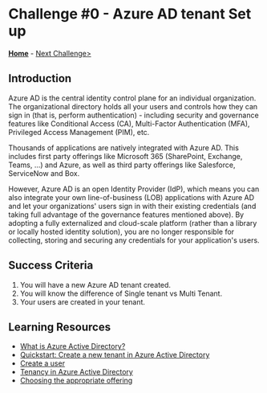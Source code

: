# Challenge \#0 - Azure AD tenant Set up

**[Home](../README.md)** - [Next Challenge>](./01-register-app.md)

## Introduction

Azure AD is the central identity control plane for an individual organization. The organizational directory holds all your users and controls how they can sign in (that is, perform authentication) - including security and governance features like Conditional Access (CA), Multi-Factor Authentication (MFA), Privileged Access Management (PIM), etc.

Thousands of applications are natively integrated with Azure AD. This includes first party offerings like Microsoft 365 (SharePoint, Exchange, Teams, ...) and Azure, as well as third party offerings like Salesforce, ServiceNow and Box.

However, Azure AD is an open Identity Provider (IdP), which means you can also integrate your own line-of-business (LOB) applications with Azure AD and let your organizations' users sign in with their existing credentials (and taking full advantage of the governance features mentioned above). By adopting a fully externalized and cloud-scale platform (rather than a library or locally hosted identity solution), you are no longer responsible for collecting, storing and securing any credentials for your application's users.

## Success Criteria

1. You will have a new Azure AD tenant created.
2. You will know the difference of Single tenant vs Multi Tenant.
3. Your users are created in your tenant.


## Learning Resources

- [What is Azure Active Directory?](https://learn.microsoft.com/en-us/azure/active-directory/fundamentals/active-directory-whatis)
- [Quickstart: Create a new tenant in Azure Active Directory](https://learn.microsoft.com/en-us/azure/active-directory/fundamentals/active-directory-access-create-new-tenant)
- [Create a user](https://learn.microsoft.com/en-us/azure/active-directory/fundamentals/add-users-azure-active-directory)
- [Tenancy in Azure Active Directory](https://learn.microsoft.com/en-us/azure/active-directory/develop/single-and-multi-tenant-apps)
- [Choosing the appropriate offering](https://github.com/Azure/FTALive-Sessions/blob/main/content/identity/microsoft-identity-platform/10-identity-offerings-choice.md)
